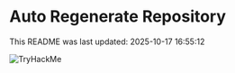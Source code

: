 # Auto Regenerate Repository

This README was last updated: 2025-10-17 16:55:12

 ![TryHackMe](https://tryhackme.com/badge/533634)